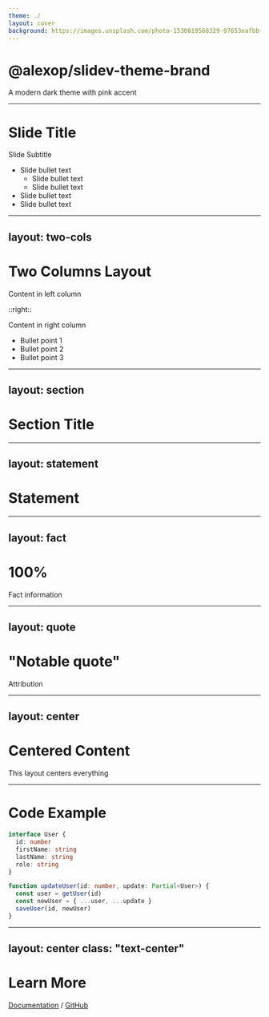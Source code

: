 ```yaml
---
theme: ./
layout: cover
background: https://images.unsplash.com/photo-1530819568329-97653eafbbfa?ixid=MnwxMjA3fDB8MHxwaG90by1wYWdlfHx8fGVufDB8fHx8&ixlib=rb-1.2.1&auto=format&fit=crop&w=2092&q=80
---
```


# @alexop/slidev-theme-brand

A modern dark theme with pink accent

---

# Slide Title

Slide Subtitle

* Slide bullet text
  * Slide bullet text
  * Slide bullet text
* Slide bullet text
* Slide bullet text

---
layout: two-cols
---

# Two Columns Layout

Content in left column

::right::

Content in right column

* Bullet point 1
* Bullet point 2
* Bullet point 3

---
layout: section
---

# Section Title

---
layout: statement
---

# Statement

---
layout: fact
---

# 100%
Fact information

---
layout: quote
---

# "Notable quote"
Attribution

---
layout: center
---

# Centered Content

This layout centers everything

---

# Code Example

```ts {all|2|1-6|all}
interface User {
  id: number
  firstName: string
  lastName: string
  role: string
}

function updateUser(id: number, update: Partial<User>) {
  const user = getUser(id)
  const newUser = { ...user, ...update }
  saveUser(id, newUser)
}
```

---
layout: center
class: "text-center"
---

# Learn More

[Documentation](https://sli.dev) / [GitHub](https://github.com/slidevjs/slidev)
